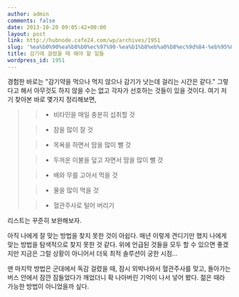 ```yaml
---
author: admin
comments: false
date: 2013-10-20 09:05:42+00:00
layout: post
link: http://hubnode.cafe24.com/wp/archives/1951
slug: '%ea%b0%90%ea%b8%b0%ec%97%90-%ea%b1%b8%eb%a0%b8%ec%9d%84-%eb%95%8c-%ed%95%b4%ec%95%bc-%ed%95%a0-%ec%9d%bc%eb%93%a4'
title: 감기에 걸렸을 때 해야 할 일들
wordpress_id: 1951
---
```



경험한 바로는 "감기약을 먹으나 먹지 않으나 감기가 낫는데 걸리는 시간은 같다." 그렇다고 해서 아무것도 하지 않을 수는 없고 각자가 선호하는 것들이 있을 것이다. 여기 저기 찾아본 바로 몇가지 정리해보면,



<blockquote>
	
> * 비타민을 매일 충분히 섭취할 것
> 
	
> * 잠을 많이 잘 것
> 
	
> * 목욕을 하면서 땀을 많이 뺄 것
> 
	
> * 두꺼운 이불을 덮고 자면서 땀을 많이 뺄 것
> 
	
> * 배와 무를 고아서 먹을 것
> 
	
> * 물을 많이 먹을 것
> 
	
> * 혈관주사로 털어 버리기
> 

</blockquote>



리스트는 꾸준히 보완해보자.

아직 나에게 잘 맞는 방법을 찾지 못한 것이 아쉽다. 매년 이렇게 견디기만 했지 나에게 맞는 방법을 탐색적으로 찾지 못한 것 같다.
위에 언급된 것들을 모두 할 수 있으면 좋겠지만 지금은 그럴 상황이 아니어서 더욱 최적 솔루션이 궁한 시점...

맨 마지막 방법은 군대에서 독감 걸렸을 때, 잠시 외박나와서 혈관주사를 맞고, 돌아가는 버스 안에서 잠깐 잠들었다가 깨었더니 확 나아버린 기억이 나서 넣어 봤다. 젊은 때라 가능한 방법이 아니었을까 싶다.


